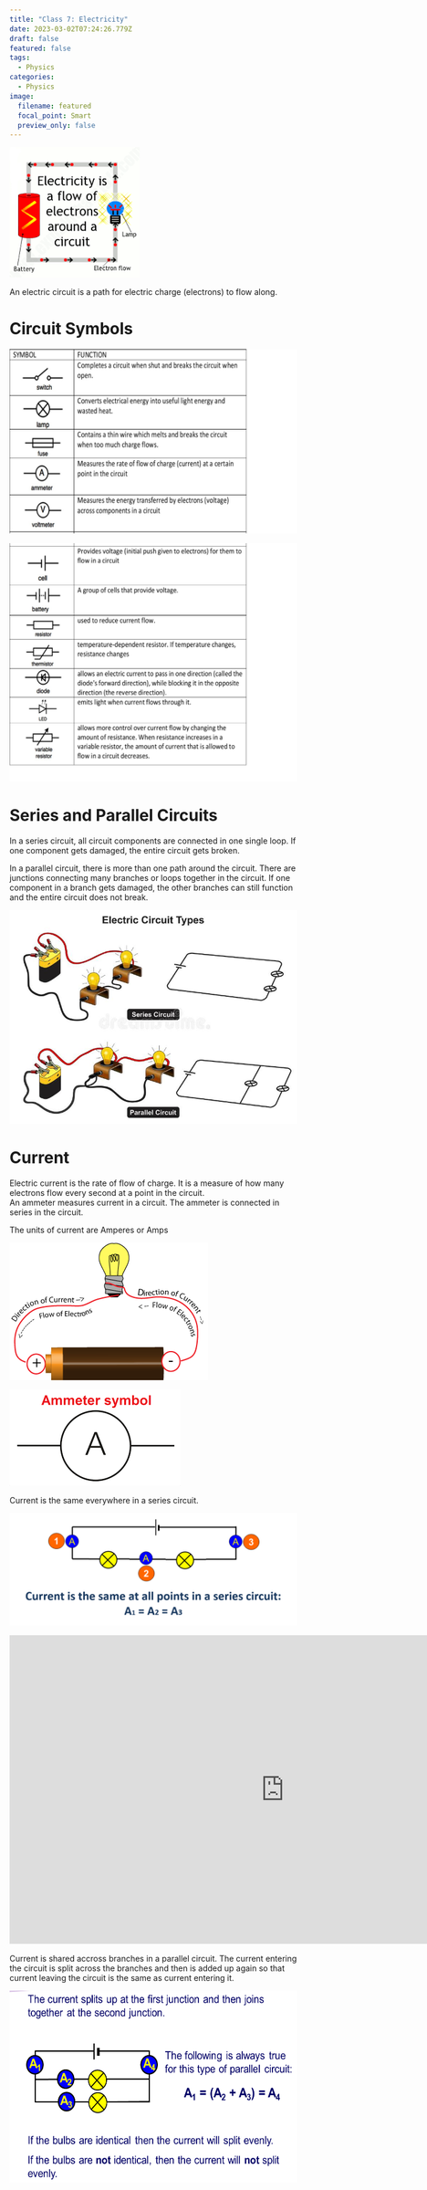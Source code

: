 ```yaml
---
title: "Class 7: Electricity"
date: 2023-03-02T07:24:26.779Z
draft: false
featured: false
tags:
  - Physics
categories:
  - Physics
image:
  filename: featured
  focal_point: Smart
  preview_only: false
---
```

![](electricity.png)

<!--StartFragment-->

An electric circuit is a path for electric charge (electrons) to flow along.

<!--EndFragment-->

# C﻿ircuit Symbols

![](circuitsymbols1.jpg)

![](circuitsymbols2.jpg)

# S﻿eries and Parallel Circuits

I﻿n a series circuit, all circuit components are connected in one single loop. If one component gets damaged, the entire circuit gets broken.

I﻿n a parallel circuit, there is more than one path around the circuit. There are junctions connecting many branches or loops together in the circuit. If one component in a branch gets damaged, the other branches can still function and the entire circuit does not break. 

![](electric-circuit-types-infographic-diagram-electric-circuit-types-infographic-diagram-mechanics-dynamics-physics-science-education-248276239.jpg)

# Current

Electric current is the rate of flow of charge. It is a measure of how many electrons flow every second at a point in the circuit.  \
An ammeter measures current in a circuit. The ammeter is connected in series in the circuit. 

T﻿he units of current are Amperes or Amps

![](current.png)

![](ammeter_symbol.png)

Current is the same everywhere in a series circuit.

![](current_in_a_series_circuit.png)

<iframe width="962" height="541" src="https://www.youtube.com/embed/zZ8znejhOas" title="Current in a series circuit" frameborder="0" allow="accelerometer; autoplay; clipboard-write; encrypted-media; gyroscope; picture-in-picture; web-share" allowfullscreen></iframe>

C﻿urrent is shared accross branches in a parallel circuit. The current entering the circuit is split across the branches and then is added up again so that current leaving the circuit is the same as current entering it.

![](current_in_a_parallel_circuit.png)